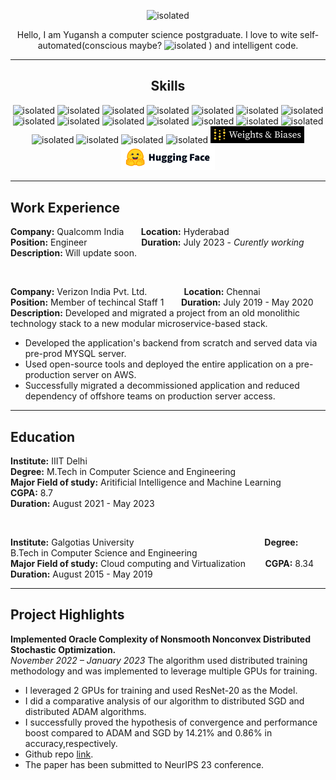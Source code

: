<p align="center">
    <img src="assets\giphy.gif" alt="isolated" width="200"/>
</p>


<p align="center">
Hello, I am Yugansh a computer science postgraduate. I love to wite self-automated(conscious maybe? <img src="https://media1.giphy.com/media/v1.Y2lkPTc5MGI3NjExNTBjMTc2Njk5MDlkNjhmZjc2M2EzYzM0ODFmZDdiMjhlODdkNDNlNCZlcD12MV9pbnRlcm5hbF9naWZzX2dpZklkJmN0PWc/AWNxDbtHGIJDW/giphy.gif" alt="isolated" width="25"/> ) and intelligent code.
</p>

---



<h2 align="center">Skills</h2>

<div align="center">
<img src="https://cdn.icon-icons.com/icons2/2699/PNG/512/pytorch_logo_icon_169823.png" alt="isolated" width="100"/>
<img src="https://cdn.icon-icons.com/icons2/112/PNG/512/python_18894.png" alt="isolated" width="50"/>
<img src="https://cdn.icon-icons.com/icons2/2415/PNG/512/java_original_wordmark_logo_icon_146459.png" alt="isolated" width="50"/>
<img src="https://cdn.icon-icons.com/icons2/2415/PNG/512/c_original_logo_icon_146611.png" alt="isolated" width="50"/>
<img src="https://cdn.icon-icons.com/icons2/3053/PNG/512/intellij_pycharm_macos_bigsur_icon_190055.png" alt="isolated" width="50"/>
<img src="https://cdn.icon-icons.com/icons2/46/PNG/128/linux_penguin_animal_9362.png" alt="isolated" width="50"/>
<img src="https://cdn.icon-icons.com/icons2/836/PNG/512/Windows_Phone_icon-icons.com_66782.png" alt="isolated" width="50"/>
<img src="https://cdn.icon-icons.com/icons2/1826/PNG/512/4202098codedevelopergithublogo-115590_115711.png" alt="isolated" width="50"/>
<img src="https://cdn.icon-icons.com/icons2/2667/PNG/512/jupyter_app_icon_161280.png" alt="isolated" width="50"/>
<img src="https://cdn.icon-icons.com/icons2/2699/PNG/512/numpy_logo_icon_168073.png" alt="isolated" width="50"/>
<img src="https://cdn.icon-icons.com/icons2/2407/PNG/512/aws_icon_146074.png" alt="isolated" width="50"/>
<img src="https://cdn.icon-icons.com/icons2/2699/PNG/512/jenkins_logo_icon_170552.png" alt="isolated" width="50"/>
<img src="https://cdn.icon-icons.com/icons2/2107/PNG/512/file_type_maven_icon_130397.png" alt="isolated" width="50"/>
<img src="https://cdn.icon-icons.com/icons2/2108/PNG/512/react_icon_130845.png" alt="isolated" width="50"/>
<img src="https://cdn.icon-icons.com/icons2/2415/PNG/512/django_plain_logo_icon_146558.png" alt="isolated" width="50"/>
<img src="https://cdn.icon-icons.com/icons2/2699/PNG/512/openstack_logo_icon_168063.png" alt="isolated" width="100"/>
<img src="https://cdn.icon-icons.com/icons2/2415/PNG/512/docker_original_wordmark_logo_icon_146557.png" alt="isolated" width="50"/>
<img src="https://cdn.icon-icons.com/icons2/2699/PNG/512/rabbitmq_logo_icon_170812.png" alt="isolated" width="100"/>
<img src="./assets/Weights%20_%20Biases%20White%20Text.svg" alt="isolated" width="150"/>
<img src="./assets/hf-logo-with-title.svg" alt="isolated" width="150"/>
</div>

---
## Work Experience


**Company:** Qualcomm India &nbsp;&nbsp;&nbsp;&nbsp;&nbsp; **Location:** Hyderabad  
**Position:** Engineer 
&nbsp;&nbsp;&nbsp;&nbsp;&nbsp;&nbsp;&nbsp;&nbsp;&nbsp;&nbsp;&nbsp;&nbsp;&nbsp;&nbsp;&nbsp;&nbsp;&nbsp;&nbsp;&nbsp;&nbsp;
**Duration:** July 2023 - *Curently working*  
**Description:** Will update soon.

&nbsp;
&nbsp;

**Company:** Verizon India Pvt. Ltd.
&nbsp;&nbsp;&nbsp;&nbsp;&nbsp;&nbsp;&nbsp;&nbsp;&nbsp;&nbsp;&nbsp;&nbsp;&nbsp;
**Location:** Chennai  
**Position:** Member of techincal Staff 1  &nbsp;&nbsp;&nbsp;&nbsp;&nbsp;
**Duration:** July 2019 - May 2020  
**Description:** Developed and migrated a project from an old monolithic technology stack to a new modular microservice-based stack.
* Developed the application's backend from scratch and served data via pre-prod MYSQL server.
* Used open-source tools and deployed the entire application on a pre-production server on AWS.
* Successfully migrated a decommissioned application and reduced dependency of offshore teams on production server access.

---

## Education


**Institute:** IIIT Delhi
&nbsp;&nbsp;&nbsp;&nbsp;&nbsp;&nbsp;&nbsp;&nbsp;&nbsp;&nbsp;&nbsp;&nbsp;&nbsp;&nbsp;&nbsp;&nbsp;&nbsp;&nbsp;&nbsp;&nbsp;&nbsp;&nbsp;&nbsp;&nbsp;&nbsp;&nbsp;&nbsp;&nbsp;&nbsp;&nbsp;&nbsp;&nbsp;&nbsp;&nbsp;&nbsp;&nbsp;&nbsp;&nbsp;&nbsp;&nbsp;  &nbsp;&nbsp;&nbsp;&nbsp;&nbsp;&nbsp;&nbsp;&nbsp;&nbsp;&nbsp;&nbsp;&nbsp;&nbsp;&nbsp;&nbsp;&nbsp;&nbsp;&nbsp;&nbsp;&nbsp;&nbsp;&nbsp;&nbsp;&nbsp;&nbsp;&nbsp;&nbsp;&nbsp;&nbsp;&nbsp;&nbsp;&nbsp;&nbsp;&nbsp;&nbsp;&nbsp;&nbsp;&nbsp;&nbsp;&nbsp;&nbsp;
**Degree:** M.Tech in Computer Science and Engineering  
**Major Field of study:** Aritificial Intelligence and Machine Learning &nbsp;&nbsp;&nbsp;&nbsp;&nbsp;&nbsp; **CGPA:** 8.7  
**Duration:** August 2021 - May 2023  

&nbsp;
&nbsp;

**Institute:** Galgotias University
&nbsp;&nbsp;&nbsp;&nbsp;&nbsp;&nbsp;&nbsp;&nbsp;&nbsp;&nbsp;&nbsp;&nbsp;&nbsp;&nbsp;&nbsp;&nbsp;&nbsp;&nbsp;&nbsp;&nbsp;&nbsp;&nbsp;&nbsp;&nbsp;&nbsp;&nbsp;&nbsp;&nbsp;&nbsp;&nbsp;&nbsp;&nbsp;&nbsp;&nbsp;&nbsp;&nbsp;&nbsp;&nbsp;&nbsp;&nbsp;&nbsp;&nbsp;&nbsp;&nbsp;&nbsp;&nbsp;&nbsp;&nbsp;&nbsp;&nbsp;&nbsp;
**Degree:** B.Tech in Computer Science and Engineering  
**Major Field of study:** Cloud computing and Virtualization 
&nbsp;&nbsp;&nbsp;&nbsp;&nbsp;&nbsp;
**CGPA:** 8.34  
**Duration:** August 2015 - May 2019

---

## Project Highlights

**Implemented Oracle Complexity of Nonsmooth Nonconvex Distributed Stochastic Optimization.** </br>
*November 2022 – January 2023*
The algorithm used distributed training methodology and was implemented to leverage multiple GPUs for training.
* I leveraged 2 GPUs for training and used ResNet-20 as the Model.
* I did a comparative analysis of our algorithm to distributed SGD and distributed ADAM algorithms.
* I successfully proved the hypothesis of convergence and performance boost compared to ADAM and SGD by 14.21% and 0.86% in accuracy,respectively.
* Github repo [link](https://github.com/yugpsyfer/DINSGD).
* The paper has been submitted to NeurIPS 23 conference.
